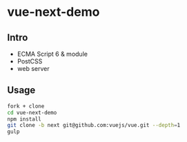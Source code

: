 # vue-next-demo

## Intro

- ECMA Script 6 & module
- PostCSS
- web server

## Usage

```bash
fork + clone
cd vue-next-demo
npm install
git clone -b next git@github.com:vuejs/vue.git --depth=1
gulp
```
